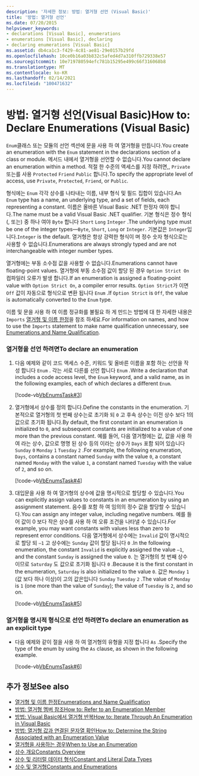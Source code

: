 ```yaml
---
description: '자세한 정보: 방법: 열거형 선언 (Visual Basic)'
title: '방법: 열거형 선언'
ms.date: 07/20/2015
helpviewer_keywords:
- declarations [Visual Basic], enumerations
- enumerations [Visual Basic], declaring
- declaring enumerations [Visual Basic]
ms.assetid: db4ca1c3-f429-4c81-ae81-29e0157b29fd
ms.openlocfilehash: 10ce0b16a03b832c5afed4d7a310ffb729338e57
ms.sourcegitcommit: 10e719780594efc781b15295e499c66f316068b8
ms.translationtype: MT
ms.contentlocale: ko-KR
ms.lasthandoff: 02/14/2021
ms.locfileid: "100471632"
---
```

# <a name="how-to-declare-enumerations-visual-basic"></a><span data-ttu-id="6afae-103">방법: 열거형 선언(Visual Basic)</span><span class="sxs-lookup"><span data-stu-id="6afae-103">How to: Declare Enumerations (Visual Basic)</span></span>

<span data-ttu-id="6afae-104">`Enum`클래스 또는 모듈의 선언 섹션에 문을 사용 하 여 열거형을 만듭니다.</span><span class="sxs-lookup"><span data-stu-id="6afae-104">You create an enumeration with the `Enum` statement in the declarations section of a class or module.</span></span> <span data-ttu-id="6afae-105">메서드 내에서 열거형을 선언할 수 없습니다.</span><span class="sxs-lookup"><span data-stu-id="6afae-105">You cannot declare an enumeration within a method.</span></span> <span data-ttu-id="6afae-106">적절 한 수준의 액세스를 지정 하려면,, `Private` 또는를 사용 `Protected` `Friend` `Public` 합니다.</span><span class="sxs-lookup"><span data-stu-id="6afae-106">To specify the appropriate level of access, use `Private`, `Protected`, `Friend`, or `Public`.</span></span>  
  
 <span data-ttu-id="6afae-107">형식에는 `Enum` 각각 상수를 나타내는 이름, 내부 형식 및 필드 집합이 있습니다.</span><span class="sxs-lookup"><span data-stu-id="6afae-107">An `Enum` type has a name, an underlying type, and a set of fields, each representing a constant.</span></span> <span data-ttu-id="6afae-108">이름은 올바른 Visual Basic .NET 한정자 여야 합니다.</span><span class="sxs-lookup"><span data-stu-id="6afae-108">The name must be a valid Visual Basic .NET qualifier.</span></span> <span data-ttu-id="6afae-109">기본 형식은 정수 형식 (, 또는) 중 하나 여야 `Byte` 합니다 `Short` `Long` `Integer` .</span><span class="sxs-lookup"><span data-stu-id="6afae-109">The underlying type must be one of the integer types—`Byte`, `Short`, `Long` or `Integer`.</span></span> <span data-ttu-id="6afae-110">기본값은 `Integer`입니다.</span><span class="sxs-lookup"><span data-stu-id="6afae-110">`Integer` is the default.</span></span> <span data-ttu-id="6afae-111">열거형은 항상 강력한 형식이 며 정수 숫자 형식으로는 사용할 수 없습니다.</span><span class="sxs-lookup"><span data-stu-id="6afae-111">Enumerations are always strongly typed and are not interchangeable with integer number types.</span></span>  
  
 <span data-ttu-id="6afae-112">열거형에는 부동 소수점 값을 사용할 수 없습니다.</span><span class="sxs-lookup"><span data-stu-id="6afae-112">Enumerations cannot have floating-point values.</span></span> <span data-ttu-id="6afae-113">열거형에 부동 소수점 값이 할당 된 경우 `Option Strict On` 컴파일러 오류가 발생 합니다.</span><span class="sxs-lookup"><span data-stu-id="6afae-113">If an enumeration is assigned a floating-point value with `Option Strict On`, a compiler error results.</span></span> <span data-ttu-id="6afae-114">`Option Strict`가 이면 `Off` 값이 자동으로 형식으로 변환 됩니다 `Enum` .</span><span class="sxs-lookup"><span data-stu-id="6afae-114">If `Option Strict` is `Off`, the value is automatically converted to the `Enum` type.</span></span>  
  
 <span data-ttu-id="6afae-115">이름 및 문을 사용 하 여 이름 정규화를 불필요 하 게 만드는 방법에 대 한 자세한 내용은 `Imports` [열거형 및 이름 한정](enumerations-and-name-qualification.md)을 참조 하세요.</span><span class="sxs-lookup"><span data-stu-id="6afae-115">For information on names, and how to use the `Imports` statement to make name qualification unnecessary, see [Enumerations and Name Qualification](enumerations-and-name-qualification.md).</span></span>  
  
### <a name="to-declare-an-enumeration"></a><span data-ttu-id="6afae-116">열거형을 선언 하려면</span><span class="sxs-lookup"><span data-stu-id="6afae-116">To declare an enumeration</span></span>  
  
1. <span data-ttu-id="6afae-117">다음 예제와 같이 코드 액세스 수준, 키워드 및 올바른 이름을 포함 하는 선언을 작성 합니다 `Enum` . 각는 서로 다른를 선언 합니다 `Enum` .</span><span class="sxs-lookup"><span data-stu-id="6afae-117">Write a declaration that includes a code access level, the `Enum` keyword, and a valid name, as in the following examples, each of which declares a different `Enum`.</span></span>  
  
     [!code-vb[VbEnumsTask#3](~/samples/snippets/visualbasic/VS_Snippets_VBCSharp/VbEnumsTask/VB/Class2.vb#3)]  
  
2. <span data-ttu-id="6afae-118">열거형에서 상수를 정의 합니다.</span><span class="sxs-lookup"><span data-stu-id="6afae-118">Define the constants in the enumeration.</span></span> <span data-ttu-id="6afae-119">기본적으로 열거형의 첫 번째 상수는로 초기화 되 `0` 고 후속 상수는 이전 상수 보다 1의 값으로 초기화 됩니다.</span><span class="sxs-lookup"><span data-stu-id="6afae-119">By default, the first constant in an enumeration is initialized to `0`, and subsequent constants are initialized to a value of one more than the previous constant.</span></span> <span data-ttu-id="6afae-120">예를 들어, 다음 열거형에는 값, 값을 사용 하 여 라는 상수, 값으로 명명 된 상수 등의 이라는 상수가 `Days` 포함 되어 있습니다 `Sunday` `0` `Monday` `1` `Tuesday` `2` .</span><span class="sxs-lookup"><span data-stu-id="6afae-120">For example, the following enumeration, `Days`, contains a constant named `Sunday` with the value `0`, a constant named `Monday` with the value `1`, a constant named `Tuesday` with the value of `2`, and so on.</span></span>  
  
     [!code-vb[VbEnumsTask#4](~/samples/snippets/visualbasic/VS_Snippets_VBCSharp/VbEnumsTask/VB/Class2.vb#4)]  
  
3. <span data-ttu-id="6afae-121">대입문을 사용 하 여 열거형의 상수에 값을 명시적으로 할당할 수 있습니다.</span><span class="sxs-lookup"><span data-stu-id="6afae-121">You can explicitly assign values to constants in an enumeration by using an assignment statement.</span></span> <span data-ttu-id="6afae-122">음수를 포함 하 여 임의의 정수 값을 할당할 수 있습니다.</span><span class="sxs-lookup"><span data-stu-id="6afae-122">You can assign any integer value, including negative numbers.</span></span> <span data-ttu-id="6afae-123">예를 들어 값이 0 보다 작은 상수를 사용 하 여 오류 조건을 나타낼 수 있습니다.</span><span class="sxs-lookup"><span data-stu-id="6afae-123">For example, you may want constants with values less than zero to represent error conditions.</span></span> <span data-ttu-id="6afae-124">다음 열거형에서 상수에는 `Invalid` 값이 명시적으로 할당 되 `–1` 고 상수에는 `Sunday` 값이 할당 됩니다 `0` .</span><span class="sxs-lookup"><span data-stu-id="6afae-124">In the following enumeration, the constant `Invalid` is explicitly assigned the value `–1`, and the constant `Sunday` is assigned the value `0`.</span></span> <span data-ttu-id="6afae-125">는 열거형의 첫 번째 상수 이므로 `Saturday` 도 값으로 초기화 됩니다 `0` .</span><span class="sxs-lookup"><span data-stu-id="6afae-125">Because it is the first constant in the enumeration, `Saturday` is also initialized to the value `0`.</span></span> <span data-ttu-id="6afae-126">값은 `Monday` `1` (값 보다 하나 이상)이 고의 값은입니다 `Sunday` `Tuesday` `2` .</span><span class="sxs-lookup"><span data-stu-id="6afae-126">The value of `Monday` is `1` (one more than the value of `Sunday`); the value of `Tuesday` is `2`, and so on.</span></span>  
  
     [!code-vb[VbEnumsTask#5](~/samples/snippets/visualbasic/VS_Snippets_VBCSharp/VbEnumsTask/VB/Class2.vb#5)]  
  
### <a name="to-declare-an-enumeration-as-an-explicit-type"></a><span data-ttu-id="6afae-127">열거형을 명시적 형식으로 선언 하려면</span><span class="sxs-lookup"><span data-stu-id="6afae-127">To declare an enumeration as an explicit type</span></span>  
  
- <span data-ttu-id="6afae-128">다음 예제와 같이 절을 사용 하 여 열거형의 유형을 지정 합니다 `As` .</span><span class="sxs-lookup"><span data-stu-id="6afae-128">Specify the type of the enum by using the `As` clause, as shown in the following example.</span></span>  
  
     [!code-vb[VbEnumsTask#6](~/samples/snippets/visualbasic/VS_Snippets_VBCSharp/VbEnumsTask/VB/Class2.vb#6)]  
  
## <a name="see-also"></a><span data-ttu-id="6afae-129">추가 정보</span><span class="sxs-lookup"><span data-stu-id="6afae-129">See also</span></span>

- [<span data-ttu-id="6afae-130">열거형 및 이름 한정</span><span class="sxs-lookup"><span data-stu-id="6afae-130">Enumerations and Name Qualification</span></span>](enumerations-and-name-qualification.md)
- [<span data-ttu-id="6afae-131">방법: 열거형 멤버 참조</span><span class="sxs-lookup"><span data-stu-id="6afae-131">How to: Refer to an Enumeration Member</span></span>](how-to-refer-to-an-enumeration-member.md)
- [<span data-ttu-id="6afae-132">방법: Visual Basic에서 열거형 반복</span><span class="sxs-lookup"><span data-stu-id="6afae-132">How to: Iterate Through An Enumeration in Visual Basic</span></span>](how-to-iterate-through-an-enumeration.md)
- [<span data-ttu-id="6afae-133">방법: 열거형 값과 연결된 문자열 확인</span><span class="sxs-lookup"><span data-stu-id="6afae-133">How to: Determine the String Associated with an Enumeration Value</span></span>](how-to-determine-the-string-associated-with-an-enumeration-value.md)
- [<span data-ttu-id="6afae-134">열거형을 사용하는 경우</span><span class="sxs-lookup"><span data-stu-id="6afae-134">When to Use an Enumeration</span></span>](when-to-use-an-enumeration.md)
- [<span data-ttu-id="6afae-135">상수 개요</span><span class="sxs-lookup"><span data-stu-id="6afae-135">Constants Overview</span></span>](constants-overview.md)
- [<span data-ttu-id="6afae-136">상수 및 리터럴 데이터 형식</span><span class="sxs-lookup"><span data-stu-id="6afae-136">Constant and Literal Data Types</span></span>](constant-and-literal-data-types.md)
- [<span data-ttu-id="6afae-137">상수 및 열거형</span><span class="sxs-lookup"><span data-stu-id="6afae-137">Constants and Enumerations</span></span>](../../../language-reference/constants-and-enumerations.md)
